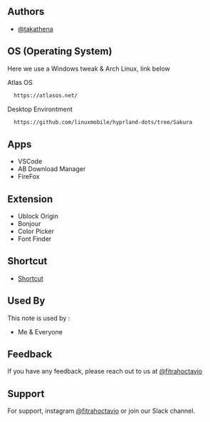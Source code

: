 
## Authors

- [@takathena](https://www.github.com/takathena)


## OS (Operating System)


Here we use a Windows tweak & Arch Linux, link below 

Atlas OS

```bash
  https://atlasos.net/
```
Desktop Environtment

```bash
  https://github.com/linuxmobile/hyprland-dots/tree/Sakura
```

## Apps

- VSCode
- AB Download Manager
- FireFox
## Extension

- Ublock Origin
- Bonjour
- Color Picker
- Font Finder

## Shortcut

- [Shortcut](https://www.github.com/takathena/shortcut)

## Used By

This note is used by :

- Me & Everyone


## Feedback

If you have any feedback, please reach out to us at [@fitrahoctavio](https://www.instagram.com/fitrahoctavio/)


## Support

For support, instagram [@fitrahoctavio](https://www.instagram.com/fitrahoctavio/) or join our Slack channel.

